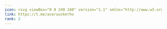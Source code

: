 ```yaml
---
icon: <svg viewBox="0 0 240 240" version="1.1" xmlns="http://www.w3.org/2000/svg" xmlns:xlink="http://www.w3.org/1999/xlink" xml:space="preserve" xmlns:serif="http://www.serif.com/" style="fill-rule:evenodd;clip-rule:evenodd;stroke-linejoin:round;stroke-miterlimit:1.41421;"><path d="M120,0C186.23,0 240,53.77 240,120C240,186.23 186.23,240 120,240C53.77,240 0,186.23 0,120C0,53.77 53.77,0 120,0ZM100.043,144.407L155.685,94.195C158.127,92.028 155.151,90.971 151.909,92.937L83.236,136.262L53.573,127.003C47.168,125.042 47.122,120.64 55.012,117.475L170.602,72.904C175.881,70.507 180.976,74.172 178.961,82.253L159.276,175.016C157.901,181.607 153.919,183.184 148.4,180.139L118.414,157.985L104,172C102.326,173.628 101,175 98,175L100.042,144.411L100.04,144.41L100.042,144.408L100.042,144.407L100.043,144.407Z"/></svg>
link: https://t.me/avaruuskerho
rank: 2
---
```

